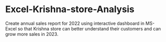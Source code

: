 # Excel-Krishna-store-Analysis
Create annual sales report for 2022 using interactive dashboard in MS-Excel so that Krishna store can better understand their customers and can grow more sales in 2023.
